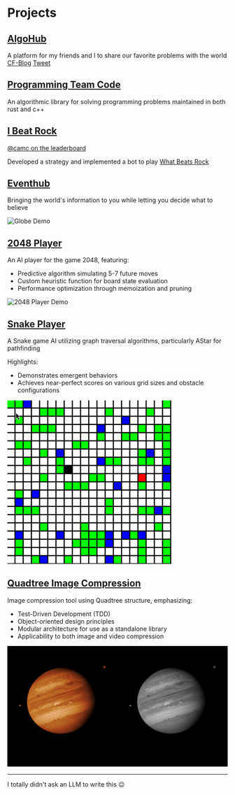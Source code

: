 # Projects

## [AlgoHub](https://www.algohub.us/)

A platform for my friends and I to share our favorite problems with the world
[CF-Blog](https://codeforces.com/blog/entry/141486)
[Tweet](https://x.com/cam_custer/status/1908623187086369276)

## [Programming Team Code](https://github.com/programming-team-code)

An algorithmic library for solving programming problems maintained in both rust and c++

## [I Beat Rock](https://github.com/cameroncuster/I_beat_rock)

[@camc on the leaderboard](https://www.whatbeatsrock.com/leaderboard-all)

Developed a strategy and implemented a bot to play [What Beats Rock](https://www.whatbeatsrock.com/)

## [Eventhub](https://www.eventhub.news/)

Bringing the world's information to you while letting you decide what to believe

![Globe Demo](assets/eventhub-globe.gif)

## [2048 Player](https://github.com/cameroncuster/2048_player)

An AI player for the game 2048, featuring:

- Predictive algorithm simulating 5-7 future moves
- Custom heuristic function for board state evaluation
- Performance optimization through memoization and pruning

![2048 Player Demo](assets/2048-player-demo.gif)

## [Snake Player](https://github.com/cameroncuster/snake_player)

A Snake game AI utilizing graph traversal algorithms, particularly AStar for pathfinding

Highlights:

- Demonstrates emergent behaviors
- Achieves near-perfect scores on various grid sizes and obstacle configurations

![Snake Player Demo](assets/snake-player-demo.gif)

## [Quadtree Image Compression](https://github.com/cameroncuster/quadtree_image_compression)

Image compression tool using Quadtree structure, emphasizing:

- Test-Driven Development (TDD)
- Object-oriented design principles
- Modular architecture for use as a standalone library
- Applicability to both image and video compression

![Quadtree Compression Demo](assets/quadtree-image-compression-demo.gif)

---

I totally didn't ask an LLM to write this 😉
